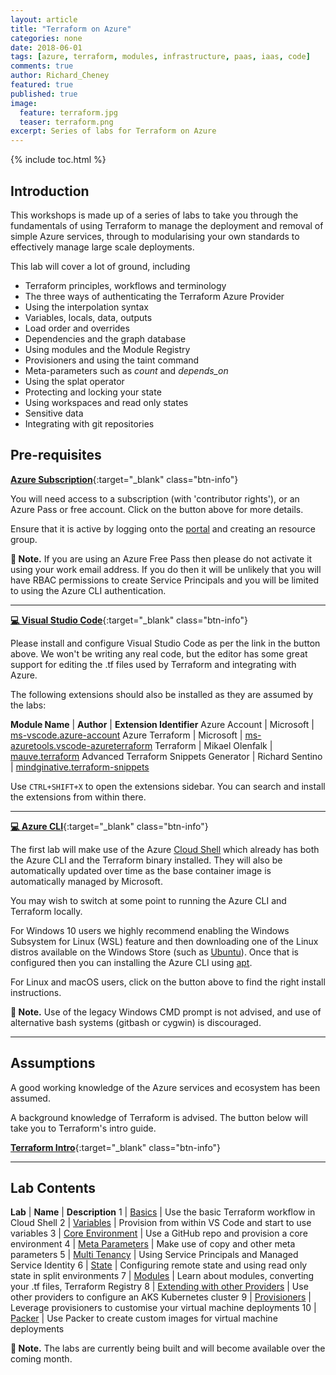 ```yaml
---
layout: article
title: "Terraform on Azure"
categories: none
date: 2018-06-01
tags: [azure, terraform, modules, infrastructure, paas, iaas, code]
comments: true
author: Richard_Cheney
featured: true
published: true
image:
  feature: terraform.jpg
  teaser: terraform.png
excerpt: Series of labs for Terraform on Azure 
---
```


{% include toc.html %}

## Introduction

This workshops is made up of a series of labs to take you through the fundamentals of using Terraform to manage the deployment and removal of simple Azure services, through to modularising your own standards to effectively manage large scale deployments.

This lab will cover a lot of ground, including

* Terraform principles, workflows and terminology
* The three ways of authenticating the Terraform Azure Provider
* Using the interpolation syntax
* Variables, locals, data, outputs
* Load order and overrides
* Dependencies and the graph database
* Using modules and the Module Registry
* Provisioners and using the taint command
* Meta-parameters such as *count* and *depends_on*
* Using the splat operator
* Protecting and locking your state
* Using workspaces and read only states
* Sensitive data
* Integrating with git repositories

## Pre-requisites

[**Azure Subscription**](/guides/subscription){:target="_blank" class="btn-info"}

You will need access to a subscription (with 'contributor rights'), or an Azure Pass or free account. Click on the button above for more details.

Ensure that it is active by logging onto the [portal](http://portal.azure.com) and creating an resource group.

**💬 Note.** If you are using an Azure Free Pass then please do not activate it using your work email address.  If you do then it will be unlikely that you will have RBAC permissions to create Service Principals and you will be limited to using the Azure CLI authentication.

----------------------

[**💻 Visual Studio Code**](/guides/vscode){:target="_blank" class="btn-info"}

Please install and configure Visual Studio Code as per the link in the button above.  We won't be writing any real code, but the editor has some great support for editing the .tf files used by Terraform and integrating with Azure.

The following extensions should also be installed as they are assumed by the labs:

**Module Name** | **Author** | **Extension Identifier**
Azure Account | Microsoft | [ms-vscode.azure-account](https://marketplace.visualstudio.com/items?itemName=ms-vscode.azure-account)
Azure Terraform | Microsoft | [ms-azuretools.vscode-azureterraform](https://marketplace.visualstudio.com/items?itemName=ms-azuretools.vscode-azureterraform)
Terraform | Mikael Olenfalk | [mauve.terraform](https://marketplace.visualstudio.com/items?itemName=mauve.terraform)
Advanced Terraform Snippets Generator | Richard Sentino | [mindginative.terraform-snippets](https://marketplace.visualstudio.com/items?itemName=mindginative.terraform-snippets)

Use `CTRL+SHIFT+X` to open the extensions sidebar.  You can search and install the extensions from within there.

----------------------

[**💻 Azure CLI**](https://aka.ms/GetTheAzureCli){:target="_blank" class="btn-info"}

The first lab will make use of the Azure [Cloud Shell](https://shell.azure.com/) which already has both the Azure CLI and the Terraform binary installed.  They will also be automatically updated over time as the base container image is automatically managed by Microsoft.

You may wish to switch at some point to running the Azure CLI and Terraform locally.

For Windows 10 users we highly recommend enabling the Windows Subsystem for Linux (WSL) feature and then downloading one of the Linux distros available on the Windows Store (such as [Ubuntu](ms-windows-store://pdp/?productid=9NBLGGH4MSV6&referrer=unistoreweb&scenario=click&webig=43bd1422-74f7-4017-88ae-c3f84bb60893&muid=35E9D9E2EDE76C043B35D293ECDF6DB9&websession=1745cfbb549648ecac5167207ba91c13)).  Once that is configured then you can installing the Azure CLI using [apt](https://docs.microsoft.com/en-us/cli/azure/install-azure-cli-apt?view=azure-cli-latest).

For Linux and macOS users, click on the button above to find the right install instructions.

**💬 Note.** Use of the legacy Windows CMD prompt is not advised, and use of alternative bash systems (gitbash or cygwin) is discouraged.

----------------------

## Assumptions

A good working knowledge of the Azure services and ecosystem has been assumed.

A background knowledge of Terraform is advised. The button below will take you to Terraform's intro guide.

[**Terraform Intro**](https://aka.ms/terraform/intro){:target="_blank" class="btn-info"}

----------------------

## Lab Contents

**Lab** | **Name** | **Description**
1 | [Basics](lab1) | Use the basic Terraform workflow in Cloud Shell
2 | [Variables](lab2) | Provision from within VS Code and start to use variables
3 | [Core Environment](lab3) | Use a GitHub repo and provision a core environment
4 | [Meta Parameters](lab4) | Make use of copy and other meta parameters
5 | [Multi Tenancy](lab5) | Using Service Principals and Managed Service Identity
6 | [State](lab6) | Configuring remote state and using read only state in split environments
7 | [Modules](lab7) | Learn about modules, converting your .tf files, Terraform Registry
8 | [Extending with other Providers](lab8) | Use other providers to configure an AKS Kubernetes cluster
9 | [Provisioners](lab9) | Leverage provisioners to customise your virtual machine deployments
10 | [Packer](lab10) | Use Packer to create custom images for virtual machine deployments

**💬 Note.** The labs are currently being built and will become available over the coming month.